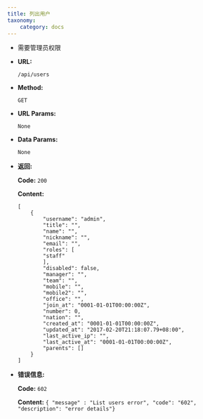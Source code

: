 ```yaml
---
title: 列出用户
taxonomy:
    category: docs
---
```


- 需要管理员权限

* **URL:**

    `/api/users`

* **Method:**

    `GET`

* **URL Params:**

    `None`

* **Data Params:**

    `None`

* **返回:**

	**Code:** `200`

    **Content:** 
    ```
    [
        {
            "username": "admin",
            "title": "",
            "name": "",
            "nickname": "",
            "email": "",
            "roles": [
            "staff"
            ],
            "disabled": false,
            "manager": "",
            "team": "",
            "mobile": "",
            "mobile2": "",
            "office": "",
            "join_at": "0001-01-01T00:00:00Z",
            "number": 0,
            "nation": "",
            "created_at": "0001-01-01T00:00:00Z",
            "updated_at": "2017-02-20T21:18:07.79+08:00",
            "last_active_ip": "",
            "last_active_at": "0001-01-01T00:00:00Z",
            "parents": []
        }
    ]
    ```

* **错误信息:**

    **Code:** `602`
  	
  	**Content:** `{ "message" : "List users error", "code": "602", "description": "error details"}`